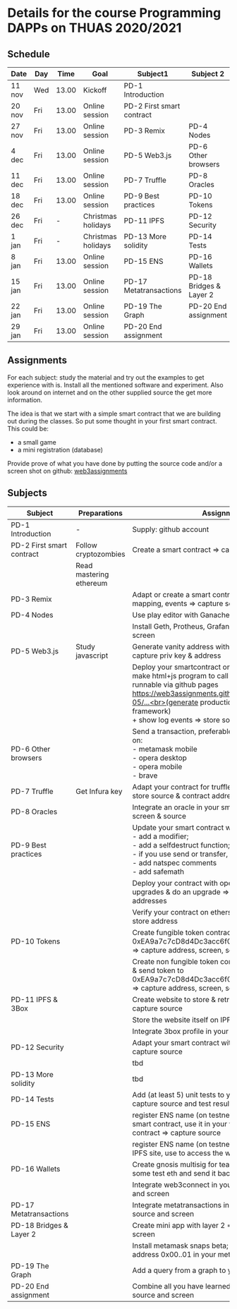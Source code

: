 


# Details for the course Programming DAPPs on THUAS 2020/2021

## Schedule

|Date   |Day |Time  |Goal                |  Subject1                | Subject 2
|---    |--- |----  | --                 | ---------                | -------------
|11 nov |Wed |13.00 | Kickoff            | PD-1 Introduction        |
|20 nov |Fri |13.00 | Online session     | PD-2 First smart contract  
|27 nov |Fri |13.00 | Online session     | PD-3 Remix               | PD-4 Nodes
|4 dec  |Fri |13.00 | Online session     | PD-5 Web3.js             | PD-6 Other browsers
|11 dec |Fri |13.00 | Online session     | PD-7 Truffle             | PD-8 Oracles
|18 dec |Fri |13.00 | Online session     | PD-9 Best practices      | PD-10 Tokens
|26 dec |Fri | -    | Christmas holidays | PD-11 IPFS               | PD-12 Security
|1 jan  |Fri | -    | Christmas holidays | PD-13 More solidity      | PD-14 Tests
|8 jan  |Fri |13.00 | Online session     | PD-15 ENS                | PD-16 Wallets
|15 jan |Fri |13.00 | Online session     | PD-17 Metatransactions   | PD-18 Bridges & Layer 2
|22 jan |Fri |13.00 | Online session     | PD-19 The Graph          | PD-20 End assignment
|29 jan |Fri |13.00 | Online session     | PD-20 End assignment

## Assignments

For each subject: study the material and try out the examples to get experience with is.
Install all the mentioned software and experiment.
Also look around on internet and on the other supplied source the get more information.

The idea is that we start with a simple smart contract that we are building out during the classes.
So put some thought in your first smart contract.
This could be:
- a small game
- a mini registration (database)


Provide prove of what you have done by putting the source code and/or a screen shot on github:
[web3assignments]

## Subjects

| Subject                    | Preparations            | Assignments
| ----------------------     | ------------            | -----------------
| PD-1 Introduction          | -                       | Supply: github account 
| PD-2 First smart contract  | Follow cryptozombies    | Create a smart contract => capture source
|                            | Read mastering ethereum |
| PD-3 Remix                 |                         | Adapt or create a smart contract with error handling, mapping, events => capture source
| PD-4 Nodes                 |                         | Use play editor with Ganache => capture screen
|                            |                         | Install Geth, Protheus, Grafana + dashboard => capture screen
| PD-5 Web3.js               | Study javascript        | Generate vanity address with >= 5 lead characters => capture priv key & address
|                            |                         | Deploy your smartcontract on testchain<br>make html+js program to call your contract<br>runnable via github pages https://web3assignments.github.io/BC3_{name}/PD-05/...<br>(generate production version when using a framework)<br>+ show log events => store source & capture screen
| PD-6 Other browsers        |                         | Send a transaction, preferable your own site, or [send] on:<br>- metamask mobile<br>- opera desktop<br>- opera mobile<br>- brave
| PD-7 Truffle               | Get Infura key          | Adapt your contract for truffle & deploy on test chain => store source & contract addresses
| PD-8 Oracles               |                         | Integrate an oracle in your smart contract => capture screen & source
| PD-9 Best practices        |                         | Update your smart contract with 3 of the following: <br>- add a modifier; <br>- add a selfdestruct function; <br>- if you use send or transfer, replace it with call; <br>- add natspec comments<br>- add safemath
|                            |                         | Deploy your contract with openzeppelin truffle-upgrades & do an upgrade => store source & contract addresses
|                            |                         | Verify your contract on etherscan => capture screen & store address
| PD-10 Tokens               |                         | Create fungible token contract & send tokens to 0xEA9a7c7cD8d4Dc3acc6f0AaEc1506C8D6041a1c5 => capture address, screen, source
|                            |                         | Create non fungible token contract & show on opensea & send token to 0xEA9a7c7cD8d4Dc3acc6f0AaEc1506C8D6041a1c5 => capture address, screen, source
| PD-11 IPFS & 3Box          |                         | Create website to store & retrieve images on IPFS => capture source
|                            |                         | Store the website itself on IPFS => capture cid
|                            |                         | Integrate 3box profile in your app => capture source
| PD-12 Security             |                         | Adapt your smart contract with access control => capture source
|                            |                         | tbd
| PD-13 More solidity        |                         | tbd
| PD-14 Tests                |                         | Add (at least 5) unit tests to your smart contract => capture source and test results
| PD-15 ENS                  |                         | register ENS name (on testnetwork), connect it to your smart contract, use it in your website to address the contract => capture source
|                            |                         | register ENS name (on testnetwork), connect it to your IPFS site, use to access the website. => capture screen
| PD-16 Wallets              |                         | Create gnosis multisig for teams (on rinkeby), send some test eth and send it back. => capture screen
|                            |                         | Integrate web3connect in your app => capture source and screen
| PD-17 Metatransactions     |                         | Integrate metatransactions in your app => capture source and screen
| PD-18 Bridges & Layer 2    |                         | Create mini app with layer 2 => capture source and screen
|                            |                         | Install metamask snaps beta; adapt example to get address 0x00..01 in  your metamask => capture screen
| PD-19 The Graph            |                         | Add a query from a graph to your app
| PD-20 End assignment       |                         | Combine all you have learned into one app => capture source and screen


[send]: https://web3examples.com/ethereum/web3js_browser/sendtransaction.html


[web3assignments]:  https://github.com/web3assignments










